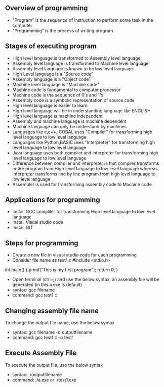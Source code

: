 ## Overview of programming
- "Program" is the sequence of instruction to perform some task in the computer
- "Programming" is the process of writing program 

## Stages of executing program
- High level language is transformed to Assembly level language
- Assembly level language is transformed to Machine level language
- Assembly level language is known to be low level language 
- High Level language is a "Source code"
- Assembly language is a "Object code"
- Machine level language is "Machine code"
- Machine code is fundamental to computer processor
- Machine code is the sequence of 0's and 1's
- Assembly code is a symbolic representation of source code
- High level language is easier to learn 
- High level language will be in understanding language like ENGLISH
- High level language is machine independent
- Assembly and machine language is machine dependent
- Machine language can only be understand by machines
- Languages like c,c++, COBAL uses "Compiler" for transforming high level language to low level language 
- Languages like Python,BASIC uses "Interpreter" for transforming high level language to low level language
- Java language uses both compiler and interpreter for transforming high level language to low level language
- Difference between compiler and interpreter is that compiler transforms entire  program from High level language to low level language whereas interpreter transforms line by line program from high level language to low level language
- Assembler is used for transforming assembly code to Machine code 

## Applications for programming
- Install GCC compliler for transforming High level language to low level language
- Install Visual studio code
- Install GIT

## Steps for programming
- Create a new file in visual studio code for each programming
- Consider file name as test1.c
 #include <stdio.h>

int main()
{
    printf("This is my first program");
    return 0,
}

- Open terminal (ctrl+j) and use the below syntax, an assembly file will be generated (in this a.exe is default)
- syntax: gcc filename
- command: gcc test1.c

## Changing assembly file name
To change the output file name, use the below syntax
- syntax: gcc filename -o outputfilename
- command: gcc test1.c -o test1

## Execute Assembly File
To execute the output file, use the below syntax
- syntax: ./outputfilename
- command: ./a.exe or ./test1.exe

